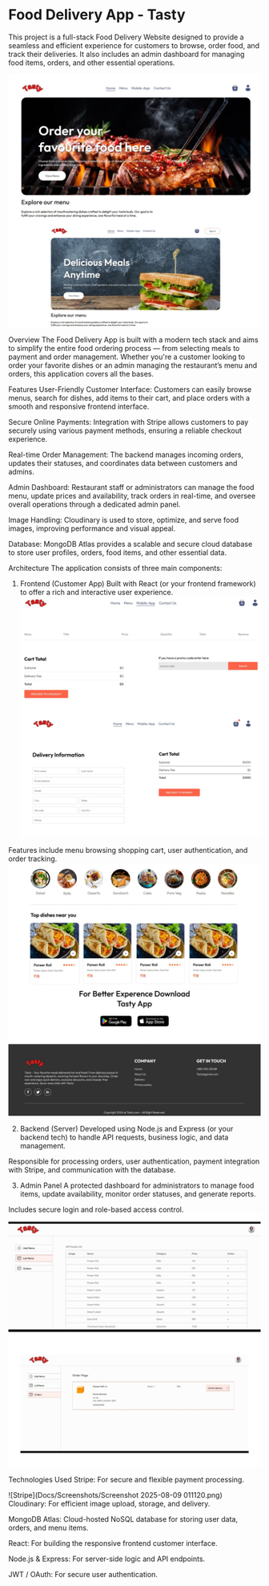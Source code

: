 # Food Delivery App - Tasty

This project is a full-stack Food Delivery Website designed to provide a seamless and efficient experience for customers to browse, order food, and track their deliveries. It also includes an admin dashboard for managing food items, orders, and other essential operations.

![Main Home](Docs/Screenshots/main.jpeg)

Overview
The Food Delivery App is built with a modern tech stack and aims to simplify the entire food ordering process — from selecting meals to payment and order management. Whether you're a customer looking to order your favorite dishes or an admin managing the restaurant’s menu and orders, this application covers all the bases.

Features
User-Friendly Customer Interface:
Customers can easily browse menus, search for dishes, add items to their cart, and place orders with a smooth and responsive frontend interface.

Secure Online Payments:
Integration with Stripe allows customers to pay securely using various payment methods, ensuring a reliable checkout experience.

Real-time Order Management:
The backend manages incoming orders, updates their statuses, and coordinates data between customers and admins.

Admin Dashboard:
Restaurant staff or administrators can manage the food menu, update prices and availability, track orders in real-time, and oversee overall operations through a dedicated admin panel.

Image Handling:
Cloudinary is used to store, optimize, and serve food images, improving performance and visual appeal.

Database:
MongoDB Atlas provides a scalable and secure cloud database to store user profiles, orders, food items, and other essential data.

Architecture
The application consists of three main components:

1. Frontend (Customer App)
Built with React (or your frontend framework) to offer a rich and interactive user experience.
![Frontend Home](Docs/Screenshots/cart.jpeg)

Features include menu browsing shopping cart, user authentication, and order tracking.
![Cart](Docs/Screenshots/dish.jpeg)

2. Backend (Server)
Developed using Node.js and Express (or your backend tech) to handle API requests, business logic, and data management.

Responsible for processing orders, user authentication, payment integration with Stripe, and communication with the database.

3. Admin Panel
A protected dashboard for administrators to manage food items, update availability, monitor order statuses, and generate reports.

Includes secure login and role-based access control.
![Admin Panel](Docs/Screenshots/admin.jpeg)

Technologies Used
Stripe: For secure and flexible payment processing.

![Stripe](Docs/Screenshots/Screenshot 2025-08-09 011120.png)
Cloudinary: For efficient image upload, storage, and delivery.

MongoDB Atlas: Cloud-hosted NoSQL database for storing user data, orders, and menu items.

React: For building the responsive frontend customer interface.

Node.js & Express: For server-side logic and API endpoints.

JWT / OAuth: For secure user authentication.
